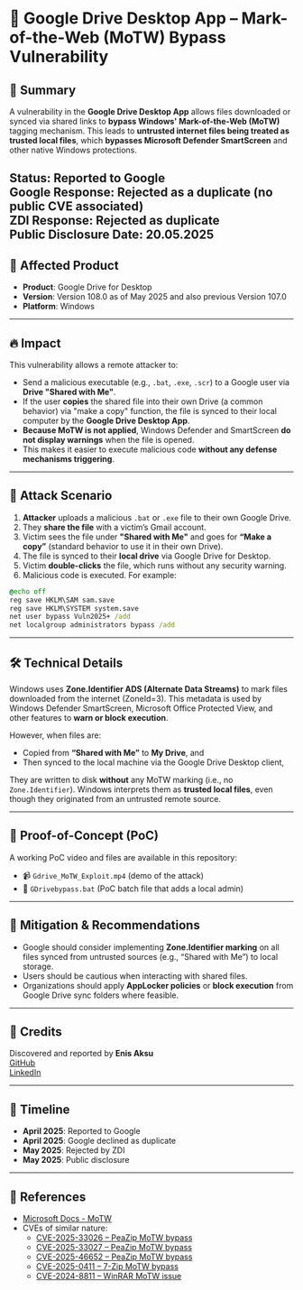 
# 📂 Google Drive Desktop App – Mark-of-the-Web (MoTW) Bypass Vulnerability

## 🧾 Summary

A vulnerability in the **Google Drive Desktop App** allows files downloaded or synced via shared links to **bypass Windows' Mark-of-the-Web (MoTW)** tagging mechanism. This leads to **untrusted internet files being treated as trusted local files**, which **bypasses Microsoft Defender SmartScreen** and other native Windows protections.

**Status**: Reported to Google  
**Google Response**: Rejected as a duplicate (no public CVE associated)  
**ZDI Response**: Rejected as duplicate  
**Public Disclosure Date**: 20.05.2025
---

## 📌 Affected Product

- **Product**: Google Drive for Desktop  
- **Version**: Version 108.0 as of May 2025 and also previous Version 107.0
- **Platform**: Windows  

---

## 🔥 Impact

This vulnerability allows a remote attacker to:

- Send a malicious executable (e.g., `.bat`, `.exe`, `.scr`) to a Google user via **Drive "Shared with Me"**.
- If the user **copies** the shared file into their own Drive (a common behavior) via "make a copy" function, the file is synced to their local computer by the **Google Drive Desktop App**.
- **Because MoTW is not applied**, Windows Defender and SmartScreen **do not display warnings** when the file is opened.
- This makes it easier to execute malicious code **without any defense mechanisms triggering**.

---

## 🎯 Attack Scenario

1. **Attacker** uploads a malicious `.bat` or `.exe` file to their own Google Drive.
2. They **share the file** with a victim’s Gmail account.
3. Victim sees the file under **"Shared with Me"** and goes for **“Make a copy”** (standard behavior to use it in their own Drive).
4. The file is synced to their **local drive** via Google Drive for Desktop.
5. Victim **double-clicks** the file, which runs without any security warning.
6. Malicious code is executed. For example:

```bat
@echo off
reg save HKLM\SAM sam.save
reg save HKLM\SYSTEM system.save
net user bypass Vuln2025+ /add
net localgroup administrators bypass /add
```

---

## 🛠️ Technical Details

Windows uses **Zone.Identifier ADS (Alternate Data Streams)** to mark files downloaded from the internet (ZoneId=3). This metadata is used by Windows Defender SmartScreen, Microsoft Office Protected View, and other features to **warn or block execution**.

However, when files are:

- Copied from **“Shared with Me”** to **My Drive**, and
- Then synced to the local machine via the Google Drive Desktop client,

They are written to disk **without** any MoTW marking (i.e., no `Zone.Identifier`). Windows interprets them as **trusted local files**, even though they originated from an untrusted remote source.

---

## 🧪 Proof-of-Concept (PoC)

A working PoC video and files are available in this repository:

- 📹 `Gdrive_MoTW_Exploit.mp4` (demo of the attack)
- 🦠 `GDrivebypass.bat` (PoC batch file that adds a local admin)

---

## 🔐 Mitigation & Recommendations

- Google should consider implementing **Zone.Identifier marking** on all files synced from untrusted sources (e.g., “Shared with Me”) to local storage.
- Users should be cautious when interacting with shared files.
- Organizations should apply **AppLocker policies** or **block execution** from Google Drive sync folders where feasible.

---

## 👤 Credits

Discovered and reported by **Enis Aksu**  
[GitHub](https://github.com/EnisAksu)  
[LinkedIn](https://www.linkedin.com/in/EnisAksu/)

---

## 📅 Timeline

- **April 2025**: Reported to Google  
- **April 2025**: Google declined as duplicate  
- **May 2025**: Rejected by ZDI  
- **May 2025**: Public disclosure

---

## 🧷 References

- [Microsoft Docs - MoTW](https://learn.microsoft.com/en-us/windows/security/threat-protection/windows-defender-smartscreen/windows-defender-smartscreen-overview)
- CVEs of similar nature:
  - [CVE-2025-33026 – PeaZip MoTW bypass](https://nvd.nist.gov/vuln/detail/CVE-2025-33026)
  - [CVE-2025-33027 – PeaZip MoTW bypass](https://nvd.nist.gov/vuln/detail/CVE-2025-33027)
  - [CVE-2025-46652 – PeaZip MoTW bypass](https://nvd.nist.gov/vuln/detail/CVE-2025-46652)
  - [CVE-2025-0411 – 7-Zip MoTW bypass](https://nvd.nist.gov/vuln/detail/CVE-2025-0411)
  - [CVE-2024-8811 – WinRAR MoTW issue](https://nvd.nist.gov/vuln/detail/CVE-2024-8811)
